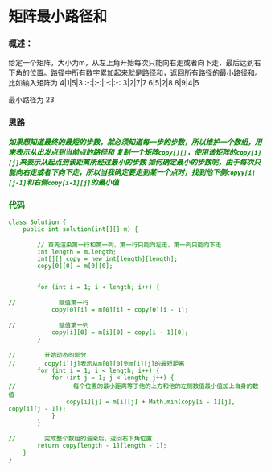 # 矩阵最小路径和
### 概述：
给定一个矩阵，大小为m，从左上角开始每次只能向右走或者向下走，最后达到右下角的位置。路径中所有数字累加起来就是路径和，返回所有路径的最小路径和。
比如输入矩阵为
4|1|5|3
:-:|:-:|:-:|:-:
3|2|7|7
6|5|2|8
8|9|4|5

最小路径为
23

### 思路
***<font color=green>如果想知道最终的最短的步数，就必须知道每一步的步数，所以维护一个数组，用来表示从出发点到当前点的路径和<font color=green>***
***<font color=green>复制一个矩阵`copy[][]`，使用该矩阵的`copy[i][j]`来表示从起点到该距离所经过最小的步数</font>***
***<font color=green>如何确定最小的步数呢，由于每次只能向右走或者下向下走，所以当我确定要走到某一个点时，找到他下侧`copyy[i][j-1]`和右侧`copy[i-1][j]`的最小值<font color=green>***

### 代码
```
class Solution {
    public int solution(int[][] m) {

        // 首先渲染第一行和第一列，第一行只能向左走，第一列只能向下走
        int length = m.length;
        int[][] copy = new int[length][length];
        copy[0][0] = m[0][0];


        for (int i = 1; i < length; i++) {

//            赋值第一行
            copy[0][i] = m[0][i] + copy[0][i - 1];

//            赋值第一列
            copy[i][0] = m[i][0] + copy[i - 1][0];
        }

//        开始动态的部分
//        copy[i][j]表示从m[0][0]到m[i][j]的最短距离
        for (int i = 1; i < length; i++) {
            for (int j = 1; j < length; j++) {
//                每个位置的最小距离等于他的上方和他的左侧数值最小值加上自身的数值
                copy[i][j] = m[i][j] + Math.min(copy[i - 1][j], copy[i][j - 1]);
            }
        }

//        完成整个数组的渲染后，返回右下角位置
        return copy[length - 1][length - 1];
    }
}
```